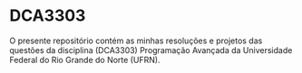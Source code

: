 # DCA3303
O presente repositório contém as minhas resoluções e projetos das questões da disciplina (DCA3303) Programação Avançada da Universidade Federal do Rio Grande do Norte (UFRN).
